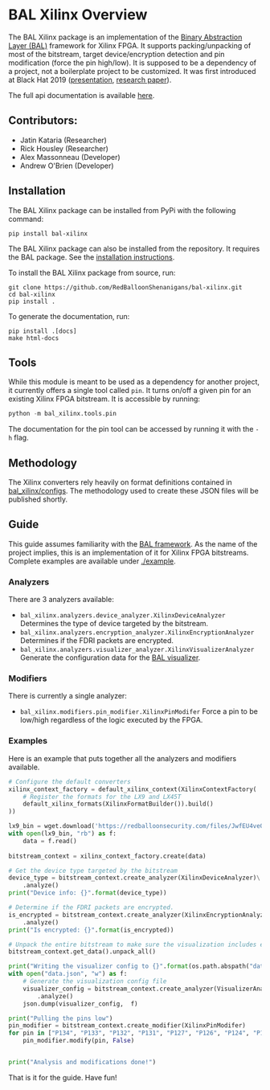 # BAL Xilinx Overview

The BAL Xilinx package is an implementation of the 
[Binary Abstraction Layer (BAL)](https://github.com/ballon-rouge/bal) framework for Xilinx FPGA.
It supports packing/unpacking of most of the bitstream, target device/encryption detection and 
pin modification (force the pin high/low).
It is supposed to be a dependency of a project, not a boilerplate project to be customized.
It was first introduced at Black Hat 2019 ([presentation](https://redballoonsecurity.com/files/CycIhULVL5FS6VNM/100_seconds_of_solitude.pdf), [research paper](https://www.usenix.org/conference/woot19/presentation/kataria)).

The full api documentation is available [here](https://RedBalloonShenanigans.github.io/bal-xilinx/).

## Contributors:


 - Jatin Kataria (Researcher)
 - Rick Housley (Researcher)
 - Alex Massonneau (Developer)
 - Andrew O'Brien (Developer)

## Installation

The BAL Xilinx package can be installed from PyPi with the following command:
```
pip install bal-xilinx
```

The BAL Xilinx package can also be installed from the repository. It requires the BAL package. See the [installation instructions](https://github.com/ballon-rouge/bal).

To install the BAL Xilinx package from source, run:

```
git clone https://github.com/RedBalloonShenanigans/bal-xilinx.git
cd bal-xilinx
pip install .
```

To generate the documentation, run:
```
pip install .[docs]
make html-docs
```

## Tools

While this module is meant to be used as a dependency for another project, it currently offers a 
single tool called `pin`. It turns on/off a given pin for an existing Xilinx FPGA bitstream. It is
accessible by running:

```python
python -m bal_xilinx.tools.pin 
``` 

The documentation for the pin tool can be accessed by running it with the `-h` flag.

## Methodology

The Xilinx converters rely heavily on format definitions contained in [bal_xilinx/configs](bal_xilinx/configs). The methodology used to create these JSON files will be published shortly.

## Guide

This guide assumes familiarity with the [BAL framework](https://github.com/ballon-rouge/bal).
As the name of the project implies, this is an implementation of it for Xilinx FPGA bitstreams.
Complete examples are available under [./example](./example).

### Analyzers

There are 3 analyzers available:

 - `bal_xilinx.analyzers.device_analyzer.XilinxDeviceAnalyzer` Determines the type of device 
 targeted by the bitstream.
 - `bal_xilinx.analyzers.encryption_analyzer.XilinxEncryptionAnalyzer` Determines if the FDRI 
 packets are encrypted.
 - `bal_xilinx.analyzers.visualizer_analyzer.XilinxVisualizerAnalyzer` Generate the configuration
  data for the [BAL visualizer](https://github.com/ballon-rouge/bal-visualizer/).
  
### Modifiers

There is currently a single analyzer:

- `bal_xilinx.modifiers.pin_modifier.XilinxPinModifer` Force a pin to be low/high regardless of 
the logic executed by the FPGA.

### Examples

Here is an example that puts together all the analyzers and modifiers available.

```python
# Configure the default converters
xilinx_context_factory = default_xilinx_context(XilinxContextFactory(
    # Register the formats for the LX9 and LX45T
    default_xilinx_formats(XilinxFormatBuilder()).build()
))

lx9_bin = wget.download('https://redballoonsecurity.com/files/JwfEU4veQSNFao8h/lx9.bin')
with open(lx9_bin, "rb") as f:
    data = f.read()
    
bitstream_context = xilinx_context_factory.create(data)

# Get the device type targeted by the bitstream
device_type = bitstream_context.create_analyzer(XilinxDeviceAnalyzer)\
    .analyze()
print("Device info: {}".format(device_type))

# Determine if the FDRI packets are encrypted.
is_encrypted = bitstream_context.create_analyzer(XilinxEncryptionAnalyzer)\
    .analyze()
print("Is encrypted: {}".format(is_encrypted))

# Unpack the entire bitstream to make sure the visualization includes everything
bitstream_context.get_data().unpack_all()

print("Writing the visualizer config to {}".format(os.path.abspath("data.json")))
with open("data.json", "w") as f:
    # Generate the visualization config file
    visualizer_config = bitstream_context.create_analyzer(VisualizerAnalyzer) \
        .analyze()
    json.dump(visualizer_config,  f)

print("Pulling the pins low")
pin_modifier = bitstream_context.create_modifier(XilinxPinModifer)
for pin in ["P134", "P133", "P132", "P131", "P127", "P126", "P124", "P123"]:
    pin_modifier.modify(pin, False)


print("Analysis and modifications done!")

```

That is it for the guide. Have fun!


